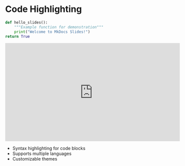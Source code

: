 # Code Highlighting



```python
def hello_slides():
    """Example function for demonstration"""
    print("Welcome to MkDocs Slides!")
return True
```

<iframe width="560" height="315" src="https://www.youtube.com/embed/NZZIPcBBAc8?rel=0" title="YouTube video player" frameborder="0" allow="accelerometer; autoplay; clipboard-write; encrypted-media; gyroscope; picture-in-picture" allowfullscreen></iframe>

- Syntax highlighting for code blocks
- Supports multiple languages
- Customizable themes
